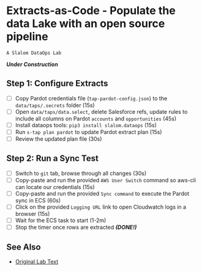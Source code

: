 # Extracts-as-Code - Populate the data Lake with an open source pipeline

`A Slalom DataOps Lab`

_**Under Construction**_

## Step 1: Configure Extracts

- [ ] Copy Pardot credentials file (`tap-pardot-config.json`) to the `data/taps/.secrets` folder (15s)
- [ ] Open `data/taps/data.select`, delete Salesforce refs, update rules to include all columns on Pardot `accounts` and `opportunities` (45s)
- [ ] Install dataops tools: `pip3 install slalom.dataops` (15s)
- [ ] Run `s-tap plan pardot` to update Pardot extract plan (15s)
- [ ] Review the updated plan file (30s)

## Step 2: Run a Sync Test

- [ ] Switch to `git` tab, browse through all changes (30s)
- [ ] Copy-paste and run the provided `AWS User Switch` command so aws-cli can locate our credentials (15s)
- [ ] Copy-paste and run the provided `Sync command` to execute the Pardot sync in ECS (60s)
- [ ] Click on the provided `Logging URL` link to open Cloudwatch logs in a browser (15s)
- [ ] Wait for the ECS task to start (1-2m)
- [ ] Stop the timer once rows are extracted _**(DONE!)**_

## See Also

- [Original Lab Text](https://github.com/slalom-ggp/dataops-infra/issues/86)
